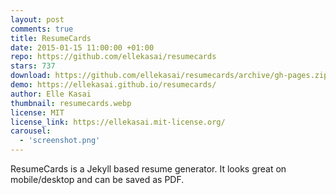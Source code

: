 ```yaml
---
layout: post
comments: true
title: ResumeCards
date: 2015-01-15 11:00:00 +01:00
repo: https://github.com/ellekasai/resumecards
stars: 737
download: https://github.com/ellekasai/resumecards/archive/gh-pages.zip
demo: https://ellekasai.github.io/resumecards/
author: Elle Kasai
thumbnail: resumecards.webp
license: MIT
license_link: https://ellekasai.mit-license.org/
carousel:
  - 'screenshot.png'
---
```


ResumeCards is a Jekyll based resume generator. It looks great on mobile/desktop and can be saved as PDF.
